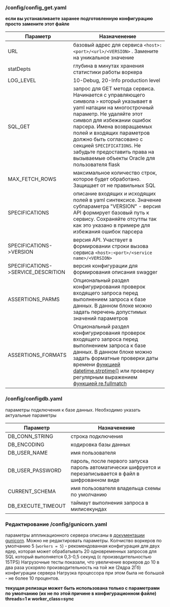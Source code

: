 ###  /config/config_get.yaml

**если вы устанавливаете заранее подготовленную конфигурацию просто замените этот файле**

Параметр|Назначенение
--------|------------
URL| базовый адрес для сервиса `<host>:<port>/<url>/<VERSION>` . Замените на уникальное значение
statDepts| глубина в минутах хранения статистики работы воркера
LOG_LEVEL| 10-Debug, 20-Info production level
SQL_GET| запрос для GET метода сервиса. Начинается с управляющего символа `>` который указывает в yaml натации на многострочный параметр. Не удаляйте этот символ для избежании ошибок парсера. Имена возвращаемых полей и входящих параметров должно быть согласовано с секцией `SPECIFICATIONS`. Не забудьте предоставить права на вызываемые объекты Oracle для пользователя flask
MAX_FETCH_ROWS| максимальное количество строк, которое будет обработано. Защищает от не правильных SQL
SPECIFICATIONS| описание входящих и исходящих полей в yaml синтексисе. Значение субпараметра "VERSION" - версия API формирует базовый путь к сервису. Сохраняйте отсутпы так как это указано в примере для избежания ошибок парсера
SPECIFICATIONS->VERSION| версия API. Участвует в формировании строки вызова сервиса ```<host>:<port>/<service name>/<VERSION>```
SPECIFICATIONS->SERVICE_DESCRITION| версия конфигурации для формирования описания swagger
ASSERTIONS_PARMS| Опциональный раздел конфигурирования проверок входящего запроса перед выполнением запроса к базе данных. В данном блоке можно задать перечень допустимых значений параметров
ASSERTIONS_FORMATS| Опциональный раздел конфигурирования проверок входящего запроса перед выполнением запроса к базе данных. В данном блоке можно задать форматные проверки даты времени [функцией datetime.strptime()](https://docs.python.org/3/library/datetime.html#strftime-strptime-behavior) или проверку регулярным выражением [функцией re.fullmatch](https://docs.python.org/3/library/re.html#module-re)


###  /config/configdb.yaml

параметры подключения к базе данных. Необходимо указать актуальные параметры

Параметр|Назначенение
--------|------------
DB_CONN_STRING|строка подключения
DB_ENCODING|кодировка базы данных
DB_USER_NAME| имя пользователя
DB_USER_PASSWORD| пароль, после первого запуска пароль автоматически шифруется и перезаписывается в файл в шифрованном виде
CURRENT_SCHEMA|имя пользователя владельца схемы по умолчанию 
DB_EXECUTE_TIMEOUT| таймаут выполнения запроса в милисекундах

### Редактирование /config/gunicorn.yaml

параметры аппликационного сервера описаны в [документации gunicorn](http://docs.gunicorn.org/en/latest/configure.html#framework-settings).
Можно не редактировать параметры. Колчиство воркеров по умолчанию 5 (`workers = 5`) - рекомендованная конфигурация для двух ядер, которая может обрабатывать 20 одновременных запросов для SQL который выполняется 0,3-0,5 секунд (с производительностью 15TPS)
Нагрузочные тесты показали, что увеличение воркеров до 10 в два раза ускоряло производительность на той же (2ядра 2Гб) конфигурации сервера
Нагрузка процессора при этом была не большой - не более 10 процентов. 

**текущая релизаци может быть использована только с параметрами по умолчанию (их не по этой причине в конфигурационном файле) threads=1 и worker_class=sync**